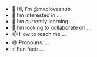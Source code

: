 - 👋 Hi, I’m @macloveshub
- 👀 I’m interested in ...
- 🌱 I’m currently learning ...
- 💞️ I’m looking to collaborate on ...
- 📫 How to reach me ...
- 😄 Pronouns: ...
- ⚡ Fun fact: ...

<!---
macloveshub/macloveshub is a ✨ special ✨ repository because its `README.md` (this file) appears on your GitHub profile.
You can click the Preview link to take a look at your changes.
--->
